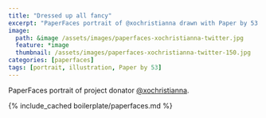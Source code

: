 ```yaml
---
title: "Dressed up all fancy"
excerpt: "PaperFaces portrait of @xochristianna drawn with Paper by 53 on an iPad."
image: 
  path: &image /assets/images/paperfaces-xochristianna-twitter.jpg 
  feature: *image
  thumbnail: /assets/images/paperfaces-xochristianna-twitter-150.jpg
categories: [paperfaces]
tags: [portrait, illustration, Paper by 53]
---
```


PaperFaces portrait of project donator [@xochristianna](https://twitter.com/xochristianna).

{% include_cached boilerplate/paperfaces.md %}
